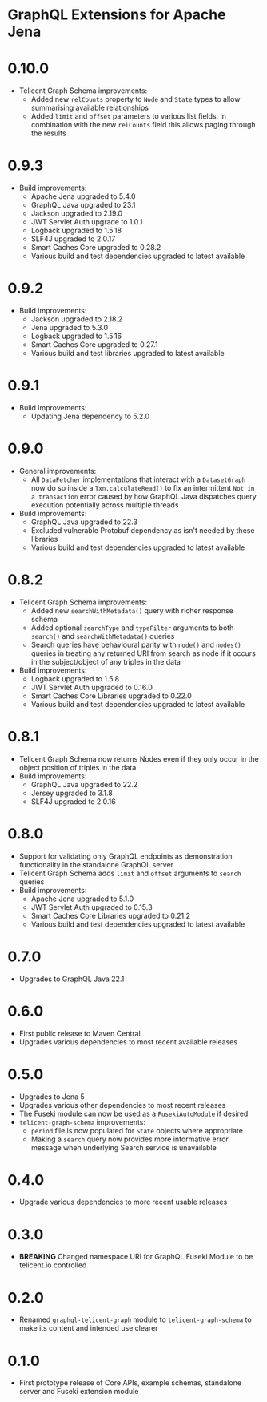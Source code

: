 # GraphQL Extensions for Apache Jena

# 0.10.0

- Telicent Graph Schema improvements:
    - Added new `relCounts` property to `Node` and `State` types to allow summarising available relationships
    - Added `limit` and `offset` parameters to various list fields, in combination with the new `relCounts` field this
      allows paging through the results

# 0.9.3

- Build improvements:
    - Apache Jena upgraded to 5.4.0
    - GraphQL Java upgraded to 23.1
    - Jackson upgraded to 2.19.0
    - JWT Servlet Auth upgrade to 1.0.1
    - Logback upgraded to 1.5.18
    - SLF4J upgraded to 2.0.17
    - Smart Caches Core upgraded to 0.28.2
    - Various build and test dependencies upgraded to latest available

# 0.9.2

- Build improvements:
  - Jackson upgraded to 2.18.2
  - Jena upgraded to 5.3.0
  - Logback upgraded to 1.5.16
  - Smart Caches Core upgraded to 0.27.1
  - Various build and test libraries upgraded to latest available

# 0.9.1

- Build improvements:
  - Updating Jena dependency to 5.2.0

# 0.9.0

- General improvements:
    - All `DataFetcher` implementations that interact with a `DatasetGraph` now do so inside a `Txn.calculateRead()` to
      fix an intermittent `Not in a transaction` error caused by how GraphQL Java dispatches query execution potentially
      across multiple threads
- Build improvements:
    - GraphQL Java upgraded to 22.3
    - Excluded vulnerable Protobuf dependency as isn't needed by these libraries
    - Various build and test dependencies upgraded to latest available

# 0.8.2

- Telicent Graph Schema improvements:
    - Added new `searchWithMetadata()` query with richer response schema
    - Added optional `searchType` and `typeFilter` arguments to both `search()` and `searchWithMetadata()` queries
    - Search queries have behavioural parity with `node()` and `nodes()` queries in treating any returned URI from
      search as node if it occurs in the subject/object of any triples in the data
- Build improvements:
    - Logback upgraded to 1.5.8
    - JWT Servlet Auth upgraded to 0.16.0
    - Smart Caches Core Libraries upgraded to 0.22.0
    - Various build and test dependencies upgraded to latest available

# 0.8.1

- Telicent Graph Schema now returns Nodes even if they only occur in the object position of triples in the data
- Build improvements:
    - GraphQL Java upgraded to 22.2
    - Jersey upgraded to 3.1.8
    - SLF4J upgraded to 2.0.16


# 0.8.0

- Support for validating only GraphQL endpoints as demonstration functionality in the standalone GraphQL server
- Telicent Graph Schema adds `limit` and `offset` arguments to `search` queries
- Build improvements:
    - Apache Jena upgraded to 5.1.0
    - JWT Servlet Auth upgraded to 0.15.3
    - Smart Caches Core Libraries upgraded to 0.21.2
    - Various build and test dependencies upgraded to latest available

# 0.7.0

- Upgrades to GraphQL Java 22.1

# 0.6.0

- First public release to Maven Central
- Upgrades various dependencies to most recent available releases

# 0.5.0

- Upgrades to Jena 5
- Upgrades various other dependencies to most recent releases
- The Fuseki module can now be used as a `FusekiAutoModule` if desired
- `telicent-graph-schema` improvements:
    - `period` file is now populated for `State` objects where appropriate
    - Making a `search` query now provides more informative error message when underlying Search service is unavailable

# 0.4.0

- Upgrade various dependencies to more recent usable releases

# 0.3.0

- **BREAKING** Changed namespace URI for GraphQL Fuseki Module to be telicent.io controlled

# 0.2.0

- Renamed `graphql-telicent-graph` module to `telicent-graph-schema` to make its content and intended use clearer

# 0.1.0

- First prototype release of Core APIs, example schemas, standalone server and Fuseki extension module
